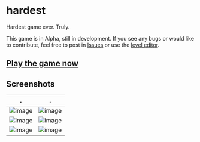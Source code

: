 # hardest
Hardest game ever. Truly.

This game is in Alpha, still in development. If you see any bugs or would like to contribute, feel free to post in [Issues](https://github.com/d-002/hardest/issues) or use the [level editor](https://github.com/d-002/hardest/tree/main/Level%20editor).

## [Play the game now](https://d-002.github.io/hardest)

## Screenshots

. | .
:-------------------------:|:-------------------------:
![image](https://github.com/d-002/hardest/assets/69427207/fef9a604-f740-478d-8739-5e62cabdb7fd) | ![image](https://github.com/d-002/hardest/assets/69427207/e0853644-f18b-44ca-963a-96c864b3a7c9)
![image](https://github.com/d-002/hardest/assets/69427207/7606b5df-69d4-4e11-95c8-ece801c90c34) | ![image](https://github.com/d-002/hardest/assets/69427207/32e73b64-4a22-45a7-b3a6-890566015a6e)
![image](https://github.com/d-002/hardest/assets/69427207/de93ad0c-d639-4465-a2c1-60b06cfb0a22) | ![image](https://github.com/d-002/hardest/assets/69427207/d3806e97-21fb-4354-a9ea-def8c9b1ecd7)
